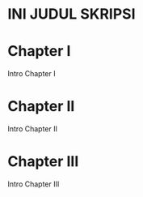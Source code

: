 INI JUDUL SKRIPSI
=================

# Chapter I
Intro Chapter I

# Chapter II
Intro Chapter II

# Chapter III
Intro Chapter III
